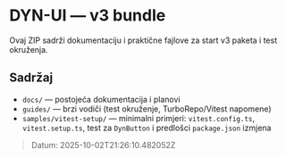 # DYN-UI — v3 bundle

Ovaj ZIP sadrži dokumentaciju i praktične fajlove za start v3 paketa i test okruženja.

## Sadržaj
- `docs/` — postojeća dokumentacija i planovi
- `guides/` — brzi vodiči (test okruženje, TurboRepo/Vitest napomene)
- `samples/vitest-setup/` — minimalni primjeri: `vitest.config.ts`, `vitest.setup.ts`, test za `DynButton` i predlošci `package.json` izmjena

> Datum: 2025-10-02T21:26:10.482052Z
